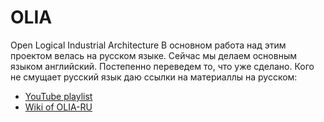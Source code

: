 # OLIA
 Open Logical Industrial Architecture
В основном работа над этим проектом велась на русском языке. Сейчас мы делаем основным языком английский. Постепенно переведем то, что уже сделано. Кого не смущает русский язык даю ссылки на материаллы на русском:  
* [YouTube playlist](https://www.youtube.com/watch?v=9oLc6N3Ni0E&list=PLTikPLD2idDVSclgf1DdHaqUeDT0DD27r)
* [Wiki of OLIA-RU](https://github.com/ufrs12/OLIA-RU/wiki)
